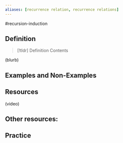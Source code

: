 ```yaml
---
aliases: [recurrence relation, recurrence relations]
--- 
```


#recursion-induction 

## Definition 

> [!tldr] Definition
> Contents

(blurb)

## Examples and Non-Examples

## Resources 

(video)

Other resources: 
- 

## Practice 
